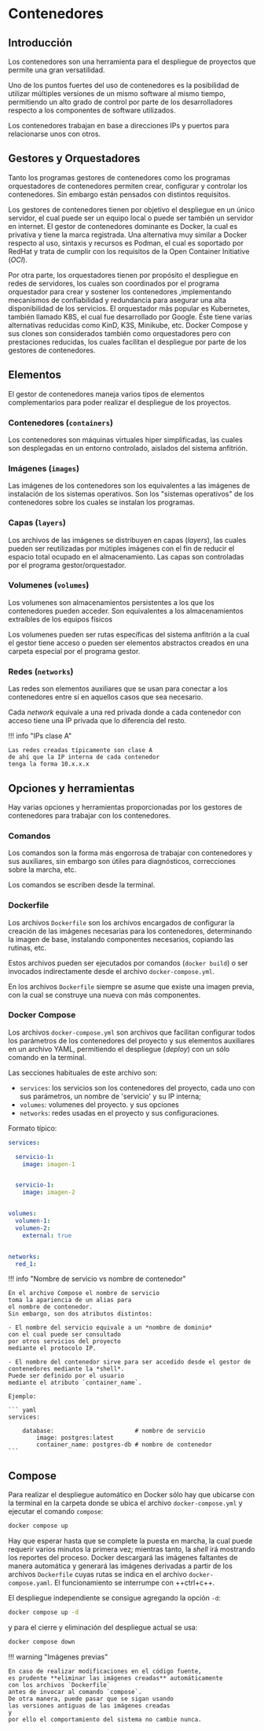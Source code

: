 # Contenedores


## Introducción

Los contenedores son una herramienta
para el despliegue de proyectos
que permite una gran versatilidad.

Uno de los puntos fuertes del uso de contenedores
es la posibilidad de utilizar
múltiples versiones de un mismo software
al mismo tiempo,
permitiendo un alto grado de control 
por parte de los desarrolladores
respecto a los componentes de software utilizados.


Los contenedores trabajan
en base a direcciones IPs y puertos para relacionarse unos con otros.

## Gestores y Orquestadores

Tanto los programas gestores de contenedores
como los programas orquestadores de contenedores
permiten crear, configurar y controlar los contenedores.
Sin embargo están pensados con distintos requisitos.

Los gestores de contenedores
tienen por objetivo el despliegue
en un único servidor,
el cual puede ser un equipo local
o puede ser también un servidor en internet. 
El gestor de contenedores dominante es Docker,
la cual es privativa y tiene la marca registrada.
Una alternativa muy similar a Docker respecto al uso,
sintaxis y recursos es Podman,
el cual es soportado por RedHat
y trata de cumplir con los requisitos
de la Open Container Initiative (*OCI*). 

Por otra parte,
los orquestadores tienen por propósito el despliegue en redes de servidores,
los cuales son coordinados por el programa orquestador
para crear y sostener los contenedores
,implementando mecanismos de confiabilidad y redundancia
para asegurar una alta disponibilidad de los servicios.
El orquestador más popular es Kubernetes,
también llamado K8S,
el cual fue desarrollado por Google. 
Éste tiene varias alternativas reducidas como KinD, K3S, Minikube, etc. 
Docker Compose y sus clones
son considerados también como orquestadores
pero con prestaciones reducidas,
los cuales facilitan el despliegue
por parte de los gestores de contenedores. 



## Elementos

El gestor de contenedores
maneja varios tipos de elementos complementarios
para poder realizar el despliegue de los proyectos. 


### Contenedores (`containers`)

Los contenedores son máquinas virtuales hiper simplificadas,
las cuales son desplegadas en un entorno controlado,
aislados del sistema anfitrión. 


### Imágenes (`images`)

Las imágenes de los contenedores son los equivalentes a las imágenes de instalación de los sistemas operativos.
Son los "sistemas operativos" de los contenedores sobre los cuales se instalan los programas.

### Capas (`layers`)

Los archivos de las imágenes
se distribuyen en capas (*layers*),
las cuales pueden ser reutilizadas por mútiples imágenes
con el fin de reducir el espacio total ocupado en el almacenamiento.
Las capas son controladas por el programa gestor/orquestador.

### Volumenes (`volumes`)

Los volumenes son almacenamientos persistentes
a los que los contenedores pueden acceder.
Son equivalentes a los almacenamientos extraíbles de los equipos físicos

Los volumenes pueden ser rutas específicas del sistema anfitrión
a la cual el gestor tiene acceso
o pueden ser elementos abstractos
creados en una carpeta especial por el programa gestor.

### Redes (`networks`)

Las redes son elementos auxiliares
que se usan para conectar a los contenedores entre sí
en aquellos casos que sea necesario.

Cada *network* equivale 
a una red privada
donde a cada contenedor con acceso
tiene una IP privada que lo diferencia del resto. 


!!! info "IPs clase A" 

    Las redes creadas típicamente son clase A
    de ahí que la IP interna de cada contenedor
    tenga la forma 10.x.x.x 



## Opciones y herramientas

Hay varias opciones y herramientas
proporcionadas por los gestores de contenedores
para trabajar con los contenedores.


### Comandos 

Los comandos son la forma más engorrosa de trabajar con contenedores y sus auxiliares,
sin embargo son útiles para diagnósticos,
correcciones sobre la marcha, 
etc.

Los comandos se escriben desde la terminal.

### Dockerfile

Los archivos `Dockerfile` son los archivos encargados de configurar
la creación de las imágenes necesarias para los contenedores,
determinando la imagen de base, 
instalando componentes necesarios, 
copiando las rutinas, 
etc.

Estos archivos pueden ser ejecutados por comandos (`docker build`)
o ser invocados indirectamente 
desde el archivo
`docker-compose.yml`.

En los archivos `Dockerfile`
siempre se asume que existe una imagen previa,
con la cual se construye una nueva con más componentes.

### Docker Compose


Los archivos `docker-compose.yml` 
son archivos que facilitan configurar
todos los parámetros de los contenedores del proyecto
y sus elementos auxiliares en un archivo YAML,
permitiendo el despliegue (*deploy*)
con un sólo comando en la terminal.

Las secciones habituales de este archivo son:

- `services`: 
los servicios son los contenedores del proyecto,
cada uno con sus parámetros,
un nombre de 'servicio' y su IP interna;
- `volumes`:
volumenes del proyecto. y sus opciones
- `networks`:
redes usadas en el proyecto y sus configuraciones.


Formato típico:
``` yaml
services:

  servicio-1:
    image: imagen-1


  servicio-1:
    image: imagen-2


volumes:
  volumen-1:
  volumen-2:
    external: true


networks:
  red_1:
```



!!! info "Nombre de servicio vs nombre de contenedor" 

    En el archivo Compose el nombre de servicio
    toma la apariencia de un alias para 
    el nombre de contenedor.
    Sin embargo, son dos atributos distintos:

    - El nombre del servicio equivale a un *nombre de dominio*
    con el cual puede ser consultado
    por otros servicios del proyecto
    mediante el protocolo IP.  

    - El nombre del contenedor sirve para ser accedido desde el gestor de contenedores mediante la *shell*.
    Puede ser definido por el usuario
    mediante el atributo `container_name`.

    Ejemplo:

    ``` yaml
    services:

        database:                       # nombre de servicio
            image: postgres:latest
            container_name: postgres-db # nombre de contenedor
    ```


## Compose

Para realizar el despliegue automático en Docker
sólo hay que ubicarse con la terminal
en la carpeta 
donde se ubica el archivo `docker-compose.yml`
y ejecutar el comando `compose`:

```bash
docker compose up
```

Hay que esperar hasta que se complete la puesta en marcha,
la cual puede requerir varios minutos
la primera vez;
mientras tanto,
la *shell* irá mostrando los reportes del proceso.
Docker descargará las imágenes faltantes de manera automática
y generará las imágenes derivadas
a partir de los archivos `Dockerfile`
cuyas rutas se indica en el archivo `docker-compose.yaml`.
El funcionamiento se interrumpe con ++ctrl+c++.


El despliegue independiente se consigue agregando la opción `-d`:

```bash
docker compose up -d
```

y para el cierre y eliminación del despliegue actual se usa:
```bash
docker compose down 
```

!!! warning "Imágenes previas"

    En caso de realizar modificaciones en el código fuente,
    es prudente **eliminar las imágenes creadas** automáticamente
    con los archivos `Dockerfile`
    antes de invocar al comando `compose`.
    De otra manera, puede pasar que se sigan usando 
    las versiones antiguas de las imágenes creadas
    y 
    por ello el comportamiento del sistema no cambie nunca.

    